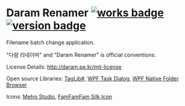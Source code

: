 ﻿Daram Renamer [![works badge](https://cdn.rawgit.com/nikku/works-on-my-machine/v0.2.0/badge.svg)](https://github.com/nikku/works-on-my-machine) [![version badge](https://img.shields.io/badge/version-3.10-green.svg)](https://shields.io)
==============
Filename batch change application.

"다람 리네이머" and "Daram Renamer" is official conventions.

License Details:
http://daram.pe.kr/mit-license

Open source Libraries:
[TagLib#](https://github.com/mono/taglib-sharp), [WPF Task Dialog](https://github.com/yadyn/WPF-Task-Dialog), [WPF Native Folder Browser](https://wpffolderbrowser.codeplex.com)

Icons:
[Metro Studio](http://www.syncfusion.com), [FamFamFam Silk Icon](http://www.famfamfam.com)